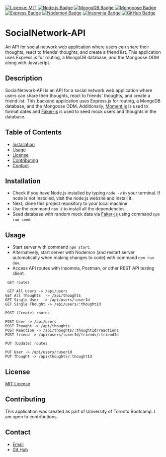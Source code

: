 <a href="">[![License: MIT](https://img.shields.io/badge/License-MIT-yellow.svg)](https://opensource.org/licenses/MIT)</a>
  <a href="">[![Node.js Badge](https://img.shields.io/badge/Node.js-393?logo=nodedotjs&logoColor=fff&style=flat)](https://nodejs.org/en)</a>
  <a href="">[![MongoDB Badge](https://img.shields.io/badge/MongoDB-47A248?logo=mongodb&logoColor=fff&style=flat)](https://www.mongodb.com/)</a>
  <a href="">[![Mongoose Badge](https://img.shields.io/badge/Mongoose-800?logo=mongoose&logoColor=fff&style=flat)](https://mongoosejs.com/)</a>
  <a href="">[![Express Badge](https://img.shields.io/badge/Express-000?logo=express&logoColor=fff&style=flat)](https://expressjs.com/)</a>
  <a href="">[![Nodemon Badge](https://img.shields.io/badge/Nodemon-76D04B?logo=nodemon&logoColor=fff&style=flat)](https://nodemon.io/)</a>
  <a href="">[![Insomnia Badge](https://img.shields.io/badge/Insomnia-4000BF?logo=insomnia&logoColor=fff&style=flat)](https://insomnia.rest/)</a>
  <a href="https://github.com/SwathiVinod19">[![GitHub Badge](https://img.shields.io/badge/GitHub-181717?logo=github&logoColor=fff&style=flat)](https://github.com/SwathiVinod19)</a>


# SocialNetwork-API
 An API for social network web application where users can share their thoughts, react to friends’ thoughts, and create a friend list. This application uses Express.js for routing, a MongoDB database, and the Mongoose ODM along with Javascript.

## Description
SocialNetwork-API is an API for a social network web application where users can share their thoughts, react to friends' thoughts, and create a friend list. This backend application uses Express.js for routing, a MongoDB database, and the Mongoose ODM. Additionally, [Moment.js](https://momentjs.com/) is used to format dates and [Faker-js](https://www.npmjs.com/package/@faker-js/faker) is used to seed mock users and thoughts in the database.

## Table of Contents

* [Installation](#installation)
* [Usage](#usage)
* [License](#license)
* [Contributing](#contributing)
* [Contact](#contact)

## Installation
* Check if you have Node.js installed by typing `node -v` in your terminal. If node is not installed, visit the node.js website and install it. 
* Next, clone this project repository to your local machine. 
* Use the command `npm i` to install all the dependencies. 
* Seed database with random mock data via [Faker-js](https://www.npmjs.com/package/@faker-js/faker) using command `npm run seed`.
  
## Usage
* Start server with command `npm start`.
* Alternatively, start server with Nodemon (and restart server automatically when making changes to code) with command `npm run dev`.
* Access API routes with Insomnia, Postman, or other REST API testing client.

`` GET routes``
<br>

`` GET All Users -> /api/users`` <br>
`` GET All Thoughts  -> /api/thoughts `` <br>
`` GET Single User  -> /api/users/:userId  ``<br>
`` GET Single Thought -> /api/users/:thoughtId ``<br>


``POST (Create) routes ``
<br>

`` POST User -> /api/users ``<br>
`` POST Thought -> /api/thoughts ``<br>
`` POST Reaction -> /api/thoughts/:thoughtId/reactions ``<br>
`` POST friend -> /api/users/:userId/friends/:friendId ``<br>


``PUT (Update) routes``
<br>

`` PUT User -> /api/users/:userId  ``<br>
`` PUT Thought -> /api/thoughts/:thoughtId ``


## License

[MIT License](https://opensource.org/licenses/MIT)

## Contributing

This application was created as part of University of Toronto Bootcamp. I am open to contributions. 

## Contact

* [Email](swathi.vinod@gmail.com)
* [Git Huh](https://github.com/SwathiVinod19/)
